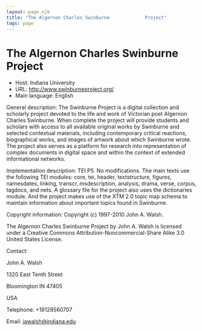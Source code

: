 ```yaml
---
layout: page.njk
title: "The Algernon Charles Swinburne             Project"
tags: page
---
```

# The Algernon Charles Swinburne             Project




* Host: Indiana University
* URL: <http://www.swinburneproject.org/>
* Main language: English



General description: The Swinburne Project is a digital
 collection and scholarly project devoted to the life
 and work of Victorian poet Algernon Charles Swinburne.
 When complete the project will provide students and
 scholars with access to all available original works by
 Swinburne and selected contextual materials, including
 contemporary critical reactions, biographical works,
 and images of artwork about which Swinburne wrote. The
 project also serves as a platform for research into
 representation of complex documents in digital space
 and within the context of extended informational
 networks.



Implementation description:
 TEI P5. No modifications. The main texts
 use the following TEI modules: core, tei, header,
 textstructure, figures, namesdates, linking, transcr,
 msdescription, analysis, drama, verse, corpus, tagdocs,
 and nets. A glossary file for the project also uses the
 dictionaries module. And the project makes use of the
 XTM 2.0 topic map schema to maintain information about
 important topics found in Swinburne.



Copyright information: Copyright (c) 1997-2010 John A.
 Walsh.
 
 The Algernon Charles Swinburne Project by John A. Walsh
 is licensed under a Creative Commons
 Attribution-Noncommercial-Share Alike 3.0 United States
 License.



Contact:
 



John A. Walsh


1320 East Tenth Street
 
 Bloomington IN 47405
 
 USA



Telephone: +18128560707



Email: [jawalsh@indiana.edu](mailto:jawalsh@indiana.edu)





